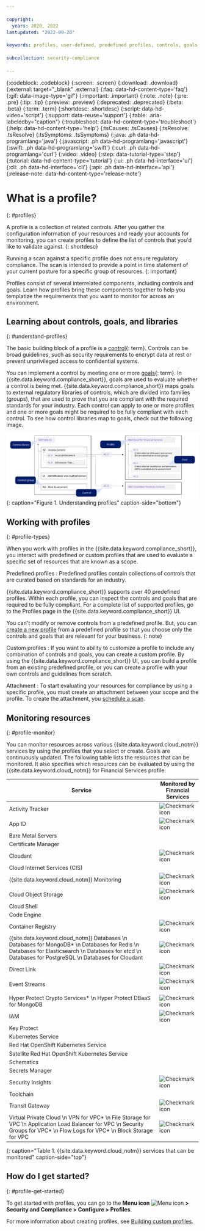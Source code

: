 ```yaml
---

copyright:
  years: 2020, 2022
lastupdated: "2022-09-20"

keywords: profiles, user-defined, predefined profiles, controls, goals, nist, best practices, security, compliance

subcollection: security-compliance

---
```


{:codeblock: .codeblock}
{:screen: .screen}
{:download: .download}
{:external: target="_blank" .external}
{:faq: data-hd-content-type='faq'}
{:gif: data-image-type='gif'}
{:important: .important}
{:note: .note}
{:pre: .pre}
{:tip: .tip}
{:preview: .preview}
{:deprecated: .deprecated}
{:beta: .beta}
{:term: .term}
{:shortdesc: .shortdesc}
{:script: data-hd-video='script'}
{:support: data-reuse='support'}
{:table: .aria-labeledby="caption"}
{:troubleshoot: data-hd-content-type='troubleshoot'}
{:help: data-hd-content-type='help'}
{:tsCauses: .tsCauses}
{:tsResolve: .tsResolve}
{:tsSymptoms: .tsSymptoms}
{:java: .ph data-hd-programlang='java'}
{:javascript: .ph data-hd-programlang='javascript'}
{:swift: .ph data-hd-programlang='swift'}
{:curl: .ph data-hd-programlang='curl'}
{:video: .video}
{:step: data-tutorial-type='step'}
{:tutorial: data-hd-content-type='tutorial'}
{:ui: .ph data-hd-interface='ui'}
{:cli: .ph data-hd-interface='cli'}
{:api: .ph data-hd-interface='api'}
{:release-note: data-hd-content-type='release-note'}


# What is a profile?
{: #profiles}

A profile is a collection of related controls. After you gather the configuration information of your resources and ready your accounts for monitoring, you can create profiles to define the list of controls that you'd like to validate against.
{: shortdesc} 


Running a scan against a specific profile does not ensure regulatory compliance. The scan is intended to provide a point in time statement of your current posture for a specific group of resources.
{: important}


Profiles consist of several interrelated components, including controls and goals. Learn how profiles bring these components together to help you templatize the requirements that you want to monitor for across an environment.

## Learning about controls, goals, and libraries
{: #understand-profiles}

The basic building block of a profile is a [control](#x2018434){: term}. Controls can be broad guidelines, such as security requirements to encrypt data at rest or prevent unprivileged access to confidential systems.

You can implement a control by meeting one or more [goals](#x2117978){: term}. In {{site.data.keyword.compliance_short}}, goals are used to evaluate whether a control is being met. {{site.data.keyword.compliance_short}} maps goals to external regulatory libraries of controls, which are divided into families (groups), that are used to prove that you are compliant with the required standards for your industry. Each control can apply to one or more profiles and one or more goals might be required to be fully compliant with each control. To see how control libraries map to goals, check out the following image.

![Profile layout shown in diagram format. The information that is shown in the image is described in the surrounding text.](/images/profiles.svg){: caption="Figure 1. Understanding profiles" caption-side="bottom"}



## Working with profiles
{: #profile-types}

When you work with profiles in the {{site.data.keyword.compliance_short}}, you interact with predefined or custom profiles that are used to evaluate a specific set of resources that are known as a scope.

Predefined profiles
:   Predefined profiles contain collections of controls that are curated based on standards for an industry. 

   {{site.data.keyword.compliance_short}} supports over 40 predefined profiles. Within each profile, you can inspect the controls and goals that are required to be fully compliant. For a complete list of supported profiles, go to the Profiles page in the {{site.data.keyword.compliance_short}} UI.

   You can't modify or remove controls from a predefined profile. But, you can [create a new profile](/docs/security-compliance?topic=security-compliance-custom-profiles) from a predefined profile so that you choose only the controls and goals that are relevant for your business.
   {: note}


Custom profiles
:   If you want to ability to customize a profile to include any combination of controls and goals, you can create a custom profile. By using the {{site.data.keyword.compliance_short}} UI, you can build a profile from an existing predefined profile, or you can create a profile with your own controls and guidelines from scratch.


Attachment
:   To start evaluating your resources for compliance by using a specific profile, you must create an attachment between your scope and the profile. To create the attachment, you [schedule a scan](/docs/security-compliance?topic=security-compliance-schedule-scan). 

<customer-updates>

## Monitoring resources
{: #profile-monitor}

You can monitor resources across various {{site.data.keyword.cloud_notm}} services by using the profiles that you select or create. Goals are continuously updated. The following table lists the resources that can be monitored. It also specifies which resources can be evaluated by using the {{site.data.keyword.cloud_notm}} for Financial Services profile. 

| Service | Monitored by Financial Services |
| ------- | ------------------------------- |
| Activity Tracker | ![Checkmark icon](../../icons/checkmark-icon.svg) |
| App ID |  ![Checkmark icon](../../icons/checkmark-icon.svg) |
| Bare Metal Servers |  |
| Certificate Manager |  |
| Cloudant | ![Checkmark icon](../../icons/checkmark-icon.svg) |
| Cloud Internet Services (CIS) |      |
| {{site.data.keyword.cloud_notm}} Monitoring | ![Checkmark icon](../../icons/checkmark-icon.svg) |
| Cloud Object Storage | ![Checkmark icon](../../icons/checkmark-icon.svg) |
| Cloud Shell |      |
| Code Engine |      |
| Container Registry | ![Checkmark icon](../../icons/checkmark-icon.svg) |
| {{site.data.keyword.cloud_notm}} Databases \n Databases for MongoDB* \n Databases for Redis \n Databases for Elasticsearch \n Databases for etcd \n Databases for PostgreSQL \n Databases for Cloudant | ![Checkmark icon](../../icons/checkmark-icon.svg) |
| Direct Link | ![Checkmark icon](../../icons/checkmark-icon.svg) |
| Event Streams | ![Checkmark icon](../../icons/checkmark-icon.svg) |
|  |        |
| Hyper Protect Crypto Services* \n Hyper Protect DBaaS for MongoDB  | ![Checkmark icon](../../icons/checkmark-icon.svg) |
| IAM | ![Checkmark icon](../../icons/checkmark-icon.svg) |
| Key Protect |       |
| Kubernetes Service |          |
| Red Hat OpenShift Kubernetes Service |            |
| Satellite Red Hat OpenShift Kubernetes Service |            |
| Schematics |           |
| Secrets Manager |           |
| Security Insights | ![Checkmark icon](../../icons/checkmark-icon.svg) |
| Toolchain |          |
| Transit Gateway | ![Checkmark icon](../../icons/checkmark-icon.svg) |
| Virtual Private Cloud \n VPN for VPC* \n File Storage for VPC \n Application Load Balancer for VPC \n Security Groups for VPC* \n Flow Logs for VPC* \n Block Storage for VPC | ![Checkmark icon](../../icons/checkmark-icon.svg) |
{: caption="Table 1. {{site.data.keyword.cloud_notm}} services that can be monitored" caption-side="top"}

## How do I get started?
{: #profile-get-started}

To get started with profiles, you can go to the **Menu icon** ![Menu icon](../icons/icon_hamburger.svg) **> Security and Compliance > Configure > Profiles**.

For more information about creating profiles, see [Building custom profiles](/docs/security-compliance?topic=security-compliance-custom-profiles).

